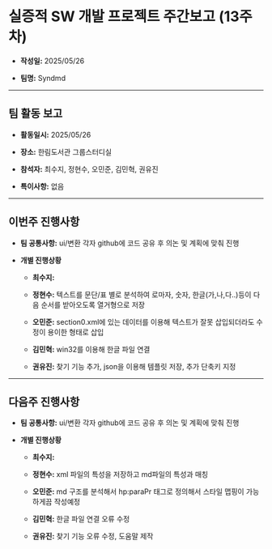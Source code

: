 # 실증적 SW 개발 프로젝트 주간보고 (13주차)
- **작성일:** 2025/05/26

- **팀명:** Syndmd

***

## 팀 활동 보고
- **활동일시:** 2025/05/26

- **장소:** 한림도서관 그룹스터디실

- **참석자:** 최수지, 정현수, 오민준, 김민혁, 권유진

- **특이사항:** 없음

***

## 이번주 진행사항
- **팀 공통사항:** ui/변환 각자 github에 코드 공유 후 의논 및 계획에 맞춰 진행

- **개별 진행상황**

  - **최수지:** 

  - **정현수:** 텍스트를 문단/표 별로 분석하여 로마자, 숫자, 한글(가,나,다..)등이 다음 순서를 받아오도록 열거형으로 저장

  - **오민준:** section0.xml에 있는 데이터를 이용해 텍스트가 잘못 삽입되더라도 수정이 용이한 형태로 삽입

  - **김민혁:** win32를 이용해 한글 파일 연결

  - **권유진:** 찾기 기능 추가, json을 이용해 템플릿 저장, 추가 단축키 지정

***

## 다음주 진행사항
- **팀 공통사항:**  ui/변환 각자 github에 코드 공유 후 의논 및 계획에 맞춰 진행

- **개별 진행상황**

  - **최수지:**  

  - **정현수:** xml 파일의 특성을 저장하고 md파일의 특성과 매칭

  - **오민준:** md 구조를 분석해서 hp:paraPr 태그로 정의해서 스타일 맵핑이 가능하게끔 작성예정

  - **김민혁:** 한글 파일 연결 오류 수정

  - **권유진:** 찾기 기능 오류 수정, 도움말 제작
   
